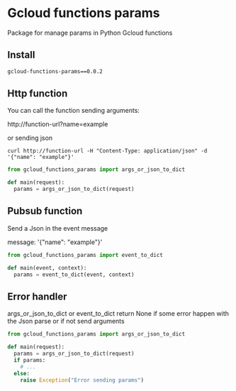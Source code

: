 # Gcloud functions params

Package for manage params in Python Gcloud functions

## Install
```requirements.txt
gcloud-functions-params==0.0.2
```

## Http function

You can call the function sending arguments:

http://function-url?name=example

or sending json

```
curl http://function-url -H "Content-Type: application/json" -d '{"name": "example"}'
```

```python
from gcloud_functions_params import args_or_json_to_dict

def main(request):
  params = args_or_json_to_dict(request)
```

## Pubsub function

Send a Json in the event message

message: '{"name": "example"}'

```python
from gcloud_functions_params import event_to_dict

def main(event, context):
  params = event_to_dict(event, context)
```

## Error handler

args_or_json_to_dict or event_to_dict return None if some error happen with the Json parse or if not send arguments

```python
from gcloud_functions_params import args_or_json_to_dict

def main(request):
  params = args_or_json_to_dict(request)
  if params:
    # ...
  else:
    raise Exception("Error sending params")
```
